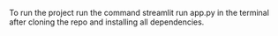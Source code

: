 To run the project run the command streamlit run app.py in the terminal after cloning the repo and installing all dependencies.


